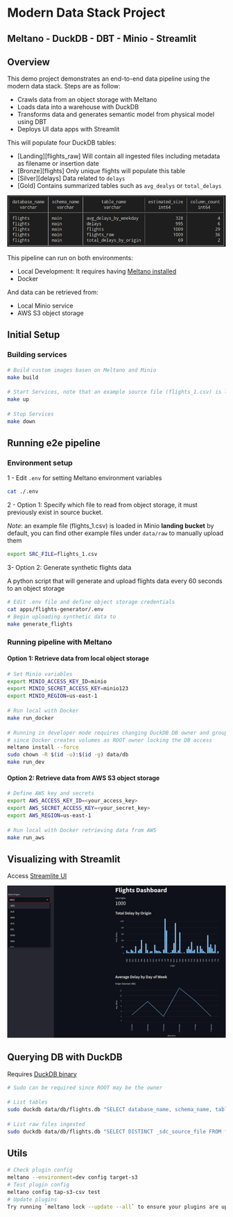 
# Modern Data Stack Project
## Meltano - DuckDB - DBT - Minio - Streamlit
## Overview

This demo project demonstrates an end-to-end data pipeline using the modern data stack. Steps are as follow:

- Crawls data from an object storage with Meltano
- Loads data into a warehouse with DuckDB
- Transforms data and generates semantic model from physical model using DBT
- Deploys UI data apps with Streamlit

This will populate four DuckDB tables:

- [Landing][flights_raw] Will contain all ingested files including metadata as filename or insertion date
- [Bronze][flights] Only unique flights will populate this table
- [Silver][delays] Data related to `delays`
- [Gold] Contains summarized tables such as `avg_dealys` or `total_delays`

![](./imgs/ddb_tables.jpeg)

This pipeline can run on both environments:

- Local Development: It requires having [Meltano installed](https://docs.meltano.com/getting-started/installation/)
- Docker

And data can be retrieved from:

- Local Minio service
- AWS S3 object storage

## Initial Setup
### Building services 
```bash
# Build custom images basen on Meltano and Minio
make build

# Start Services, note that an example source file (flights_1.csv) is loaded under Minio landing bucket
make up

# Stop Services
make down
```

## Running e2e pipeline
### Environment setup
1 - Edit `.env` for setting Meltano environment variables
```bash
cat ./.env
```

2 - Option 1: Specify which file to read from object storage, it must previously exist in source bucket. 

*Note*: an example file (flights_1.csv) is loaded in Minio **landing bucket** by default, you can find other example files under `data/raw` to manually upload them

```bash
export SRC_FILE=flights_1.csv
```

3- Option 2: Generate synthetic flights data

 A python script that will generate and upload flights data every 60 seconds to an object storage
```bash
# Edit .env file and define object storage credentials
cat apps/flights-generator/.env
# Begin uploading synthetic data to
make generate_flights
```

### Running pipeline with Meltano
#### Option 1: Retrieve data from local object storage 
```bash
# Set Minio variables
export MINIO_ACCESS_KEY_ID=minio
export MINIO_SECRET_ACCESS_KEY=minio123
export MINIO_REGION=us-east-1

# Run local with Docker
make run_docker

# Running in developer mode requires changing DuckDB DB owner and group
# since Docker creates volumes as ROOT owner locking the DB access
meltano install --force
sudo chown -R $(id -u):$(id -g) data/db
make run_dev

```

#### Option 2: Retrieve data from AWS S3 object storage

```bash
# Define AWS key and secrets
export AWS_ACCESS_KEY_ID=<your_access_key>
export AWS_SECRET_ACCESS_KEY=<your_secret_key>
export AWS_REGION=us-east-1

# Run local with Docker retrieving data from AWS
make run_aws
```

## Visualizing with Streamlit

Access [Streamlite UI](http://localhost:8501/)

![](./imgs/flights_dashboard.jpeg)

## Querying DB with DuckDB
Requires [DuckDB binary](https://duckdb.org/docs/installation/?version=stable&environment=cli&platform=linux&download_method=package_manager)
```bash
# Sudo can be required since ROOT may be the owner

# List tables
sudo duckdb data/db/flights.db "SELECT database_name, schema_name, table_name, estimated_size, column_count FROM duckdb_tables();"

# List raw files ingested
sudo duckdb data/db/flights.db "SELECT DISTINCT _sdc_source_file FROM flights_raw;"
```

## Utils
```bash
# Check plugin config 
meltano --environment=dev config target-s3
# Test plugin config
meltano config tap-s3-csv test
# Update plugins
Try running `meltano lock --update --all` to ensure your plugins are up to date
```